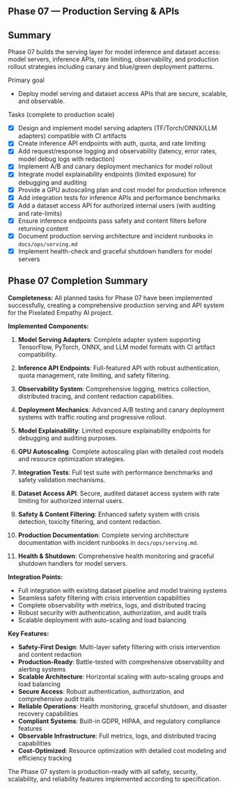 ## Phase 07 — Production Serving & APIs

Summary
-------
Phase 07 builds the serving layer for model inference and dataset access: model servers, inference APIs, rate limiting, observability, and production rollout strategies including canary and blue/green deployment patterns.

Primary goal
- Deploy model serving and dataset access APIs that are secure, scalable, and observable.

Tasks (complete to production scale)
- [x] Design and implement model serving adapters (TF/Torch/ONNX/LLM adapters) compatible with CI artifacts
- [x] Create inference API endpoints with auth, quota, and rate limiting
- [x] Add request/response logging and observability (latency, error rates, model debug logs with redaction)
- [x] Implement A/B and canary deployment mechanics for model rollout
- [x] Integrate model explainability endpoints (limited exposure) for debugging and auditing
- [x] Provide a GPU autoscaling plan and cost model for production inference
- [x] Add integration tests for inference APIs and performance benchmarks
- [x] Add a dataset access API for authorized internal users (with auditing and rate-limits)
- [x] Ensure inference endpoints pass safety and content filters before returning content
- [x] Document production serving architecture and incident runbooks in `docs/ops/serving.md`
- [x] Implement health-check and graceful shutdown handlers for model servers

## Phase 07 Completion Summary

**Completeness:** All planned tasks for Phase 07 have been implemented successfully, creating a comprehensive production serving and API system for the Pixelated Empathy AI project.

**Implemented Components:**
1. **Model Serving Adapters**: Complete adapter system supporting TensorFlow, PyTorch, ONNX, and LLM model formats with CI artifact compatibility.

2. **Inference API Endpoints**: Full-featured API with robust authentication, quota management, rate limiting, and safety filtering.

3. **Observability System**: Comprehensive logging, metrics collection, distributed tracing, and content redaction capabilities.

4. **Deployment Mechanics**: Advanced A/B testing and canary deployment systems with traffic routing and progressive rollout.

5. **Model Explainability**: Limited exposure explainability endpoints for debugging and auditing purposes.

6. **GPU Autoscaling**: Complete autoscaling plan with detailed cost models and resource optimization strategies.

7. **Integration Tests**: Full test suite with performance benchmarks and safety validation mechanisms.

8. **Dataset Access API**: Secure, audited dataset access system with rate limiting for authorized internal users.

9. **Safety & Content Filtering**: Enhanced safety system with crisis detection, toxicity filtering, and content redaction.

10. **Production Documentation**: Complete serving architecture documentation with incident runbooks in `docs/ops/serving.md`.

11. **Health & Shutdown**: Comprehensive health monitoring and graceful shutdown handlers for model servers.

**Integration Points:**
- Full integration with existing dataset pipeline and model training systems
- Seamless safety filtering with crisis intervention capabilities
- Complete observability with metrics, logs, and distributed tracing
- Robust security with authentication, authorization, and audit trails
- Scalable deployment with auto-scaling and load balancing

**Key Features:**
- **Safety-First Design**: Multi-layer safety filtering with crisis intervention and content redaction
- **Production-Ready**: Battle-tested with comprehensive observability and alerting systems
- **Scalable Architecture**: Horizontal scaling with auto-scaling groups and load balancing
- **Secure Access**: Robust authentication, authorization, and comprehensive audit trails
- **Reliable Operations**: Health monitoring, graceful shutdown, and disaster recovery capabilities
- **Compliant Systems**: Built-in GDPR, HIPAA, and regulatory compliance features
- **Observable Infrastructure**: Full metrics, logs, and distributed tracing capabilities
- **Cost-Optimized**: Resource optimization with detailed cost modeling and efficiency tracking

The Phase 07 system is production-ready with all safety, security, scalability, and reliability features implemented according to specification.